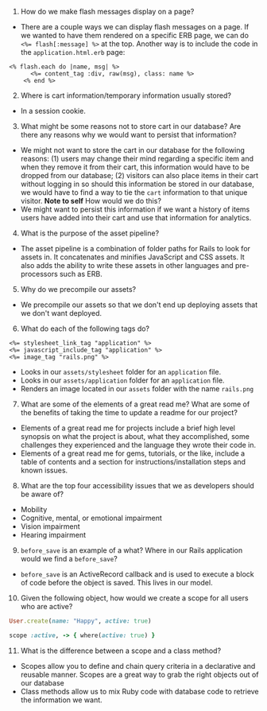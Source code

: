 1. How do we make flash messages display on a page?
  * There are a couple ways we can display flash messages on a page. If we wanted to have them rendered on a specific ERB page, we can do `<%= flash[:message] %>` at the top. Another way is to include the code in the  `application.html.erb` page:

```
<% flash.each do |name, msg| %>
      <%= content_tag :div, raw(msg), class: name %>
    <% end %>
```

2. Where is cart information/temporary information usually stored?
  * In a session cookie.

3. What might be some reasons not to store cart in our database? Are there any reasons why we would want to persist that information?
  * We might not want to store the cart in our database for the following reasons: (1) users may change their mind regarding a specific item and when they remove it from their cart, this information would have to be dropped from our database; (2) visitors can also place items in their cart without logging in so should this information be stored in our database, we would have to find a way to tie the `cart` information to that unique visitor. **Note to self** How would we do this?
  * We might want to persist this information if we want a history of items users have added into their cart and use that information for analytics.

4. What is the purpose of the asset pipeline?
  * The asset pipeline is a combination of folder paths for Rails to look for assets in. It concatenates and minifies JavaScript and CSS assets. It also adds the ability to write these assets in other languages and pre-processors such as ERB.

5. Why do we precompile our assets?
  * We precompile our assets so that we don't end up deploying assets that we don't want deployed.

6. What do each of the following tags do?

```
<%= stylesheet_link_tag "application" %>
<%= javascript_include_tag "application" %>
<%= image_tag "rails.png" %>
```

  * Looks in our `assets/stylesheet` folder for an `application` file.
  * Looks in our `assets/application` folder for an `application` file.
  * Renders an image located in our `assets` folder with the name `rails.png`

7. What are some of the elements of a great read me? What are some of the benefits of taking the time to update a readme for our project?
  * Elements of a great read me for projects include a brief high level synopsis on what the project is about, what they accomplished, some challenges they experienced and the language they wrote their code in.
  * Elements of a great read me for gems, tutorials, or the like, include a table of contents and a section for instructions/installation steps and known issues.

8. What are the top four accessibility issues that we as developers should be aware of?
  * Mobility
  * Cognitive, mental, or emotional impairment
  * Vision impairment
  * Hearing impairment

9. `before_save` is an example of a what? Where in our Rails application would we find a `before_save`?

  * `before_save` is an ActiveRecord callback and is used to execute a block of code before the object is saved. This lives in our model.

10. Given the following object, how would we create a scope for all users who are active?

```ruby
User.create(name: "Happy", active: true)
```

```ruby
scope :active, -> { where(active: true) }
```

11. What is the difference between a scope and a class method?
  * Scopes allow you to define and chain query criteria in a declarative and reusable manner. Scopes are a great way to grab the right objects out of our database
  * Class methods allow us to mix Ruby code with database code to retrieve the information we want.
